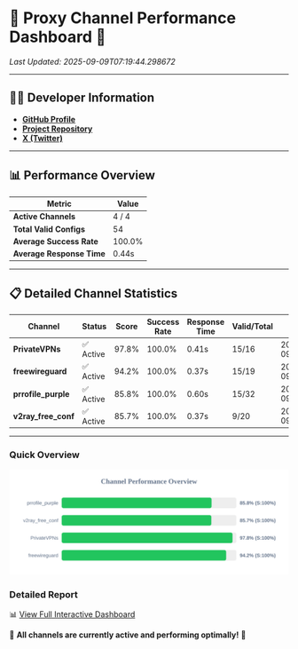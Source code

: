 # 🌟 Proxy Channel Performance Dashboard 🌟

_Last Updated: 2025-09-09T07:19:44.298672_

---

## 👩‍💻 Developer Information

- **[GitHub Profile](https://github.com/4n0nymou3)**  
- **[Project Repository](https://github.com/4n0nymou3/multi-proxy-config-fetcher)**  
- **[X (Twitter)](https://x.com/4n0nymou3)**  

---

## 📊 Performance Overview

| Metric                | Value       |
|-----------------------|-------------|
| **Active Channels**   | 4 / 4       |
| **Total Valid Configs** | 54          |
| **Average Success Rate** | 100.0%      |
| **Average Response Time** | 0.44s       |

---

## 📋 Detailed Channel Statistics

| Channel          | Status     | Score  | Success Rate | Response Time | Valid/Total | Last Success               |
|------------------|------------|--------|--------------|---------------|-------------|----------------------------|
| **PrivateVPNs**  | ✅ Active  | 97.8%  | 100.0% | 0.41s         | 15/16       | 2025-09-09T07:19:43.893442 |
| **freewireguard**  | ✅ Active  | 94.2%  | 100.0% | 0.37s         | 15/19       | 2025-09-09T07:19:44.293074 |
| **prrofile_purple**  | ✅ Active  | 85.8%  | 100.0% | 0.60s         | 15/32       | 2025-09-09T07:19:43.027432 |
| **v2ray_free_conf**  | ✅ Active  | 85.7%  | 100.0% | 0.37s         | 9/20       | 2025-09-09T07:19:43.438537 |

---

### Quick Overview
<div align="center">
  <a href="https://raw.githubusercontent.com/nullluser/NullRepo/refs/heads/main/assets/channel_stats_chart.svg">
    <img src="https://raw.githubusercontent.com/nullluser/NullRepo/refs/heads/main/assets/channel_stats_chart.svg" alt="Source Performance Statistics" width="800">
  </a>
</div>

### Detailed Report
📊 [View Full Interactive Dashboard](https://htmlpreview.github.io/?https://github.com/nullluser/NullRepo/blob/main/assets/performance_report.html)

🎉 **All channels are currently active and performing optimally!** 🎉
